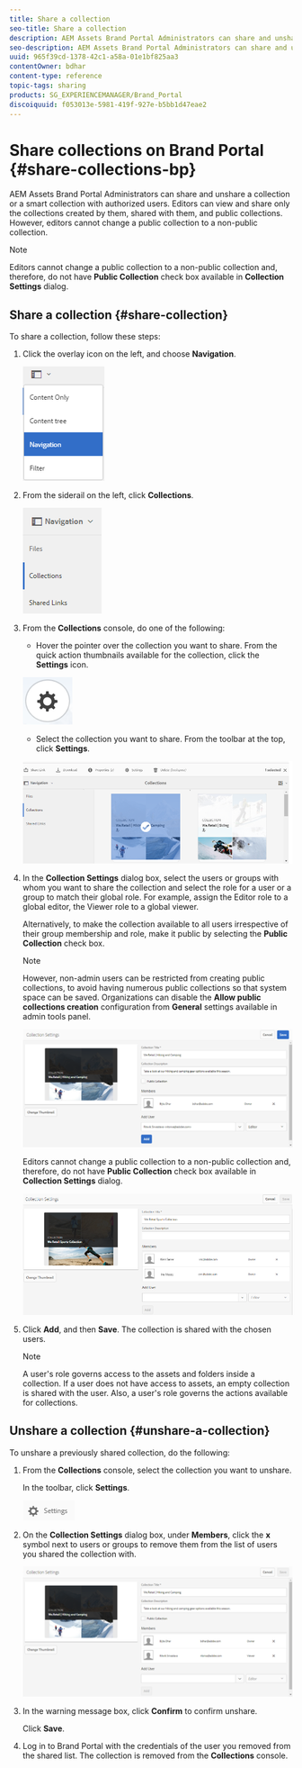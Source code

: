 ```yaml
---
title: Share a collection
seo-title: Share a collection
description: AEM Assets Brand Portal Administrators can share and unshare a collection or a smart collection with authorized users. Editors can view and share only the collections created by them, shared with them, and public collections.
seo-description: AEM Assets Brand Portal Administrators can share and unshare a collection or a smart collection with authorized users. Editors can view and share only the collections created by them, shared with them, and public collections.
uuid: 965f39cd-1378-42c1-a58a-01e1bf825aa3
contentOwner: bdhar
content-type: reference
topic-tags: sharing
products: SG_EXPERIENCEMANAGER/Brand_Portal
discoiquuid: f053013e-5981-419f-927e-b5bb1d47eae2
---
```


# Share collections on Brand Portal {#share-collections-bp}

AEM Assets Brand Portal Administrators can share and unshare a collection or a smart collection with authorized users. Editors can view and share only the collections created by them, shared with them, and public collections. However, editors cannot change a public collection to a non-public collection.

>[!NOTE]
>
>Editors cannot change a public collection to a non-public collection and, therefore, do not have **Public Collection** check box available in **Collection Settings** dialog.

## Share a collection {#share-collection}

To share a collection, follow these steps:

1. Click the overlay icon on the left, and choose **Navigation**.

   ![](assets/contenttree-1.png)

1. From the siderail on the left, click **Collections**. 

   ![](assets/access_collections.png)

1. From the **Collections** console, do one of the following:

    * Hover the pointer over the collection you want to share. From the quick action thumbnails available for the collection, click the **Settings** icon.

   ![](assets/settings_thumbnail.png)

    * Select the collection you want to share. From the toolbar at the top, click **Settings**.

   ![](assets/collection-sharing.png)

1. In the **Collection Settings** dialog box, select the users or groups with whom you want to share the collection and select the role for a user or a group to match their global role. For example, assign the Editor role to a global editor, the Viewer role to a global viewer.

   Alternatively, to make the collection available to all users irrespective of their group membership and role, make it public by selecting the **Public Collection** check box.

   >[!NOTE]
   >
   >However, non-admin users can be restricted from creating public collections, to avoid having numerous public collections so that system space can be saved. Organizations can disable the **Allow public collections creation** configuration from **General** settings available in admin tools panel.

   ![](assets/collection_sharingadduser.png)

   Editors cannot change a public collection to a non-public collection and, therefore, do not have **Public Collection** check box available in **Collection Settings** dialog.

   ![](assets/collection-setting-editor.png)

1. Click **Add**, and then **Save**. The collection is shared with the chosen users.

   >[!NOTE]
   >
   >A user's role governs access to the assets and folders inside a collection. If a user does not have access to assets, an empty collection is shared with the user. Also, a user's role governs the actions available for collections.

## Unshare a collection {#unshare-a-collection}

To unshare a previously shared collection, do the following:

1. From the **Collections** console, select the collection you want to unshare.

   In the toolbar, click **Settings**.

   ![](assets/collection_settings.png)

1. On the **Collection Settings** dialog box, under **Members**, click the **x** symbol next to users or groups to remove them from the list of users you shared the collection with.

   ![](assets/unshare_collection.png)

1. In the warning message box, click **Confirm** to confirm unshare.

   Click **Save**.

1. Log in to Brand Portal with the credentials of the user you removed from the shared list. The collection is removed from the **Collections** console.
